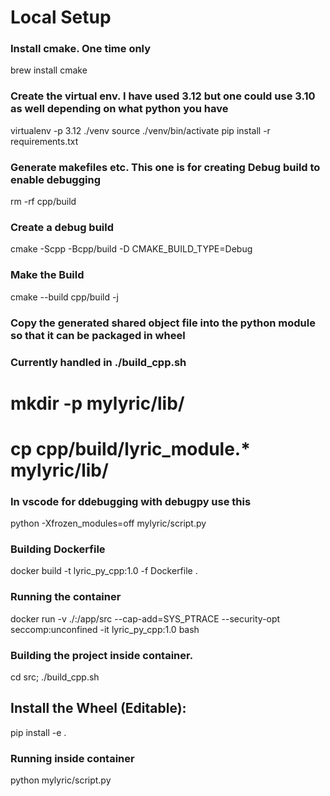# Local Setup

### Install cmake. One time only
brew install cmake

### Create the virtual env. I have used 3.12 but one could use 3.10 as well depending on what python you have

virtualenv -p 3.12 ./venv
source ./venv/bin/activate
pip install -r requirements.txt


###  Generate makefiles etc. This one is for creating Debug build to enable debugging
rm -rf cpp/build
###  Create a debug build
cmake -Scpp -Bcpp/build -D CMAKE_BUILD_TYPE=Debug

###  Make the Build
cmake --build cpp/build -j

### Copy the generated shared object file into the python module so that it can be packaged in wheel
### Currently handled in ./build_cpp.sh
# mkdir -p mylyric/lib/
# cp cpp/build/lyric_module.* mylyric/lib/

### In vscode for ddebugging with debugpy use this
python -Xfrozen_modules=off mylyric/script.py


### Building Dockerfile 
docker build -t lyric_py_cpp:1.0 -f Dockerfile .
### Running the container
docker run -v ./:/app/src  --cap-add=SYS_PTRACE --security-opt seccomp:unconfined -it lyric_py_cpp:1.0 bash

### Building the project inside container.
cd src; ./build_cpp.sh

## Install the Wheel (Editable):
pip install -e .

### Running inside container
python mylyric/script.py